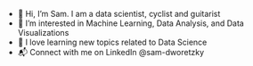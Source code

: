 - 👋 Hi, I’m Sam. I am a data scientist, cyclist and guitarist
- 👀 I’m interested in Machine Learning, Data Analysis, and Data Visualizations
- 💞️ I love learning new topics related to Data Science
- 📬 Connect with me on LinkedIn @sam-dworetzky
<!---
samdwo300/samdwo300 is a ✨ special ✨ repository because its `README.md` (this file) appears on your GitHub profile.
You can click the Preview link to take a look at your changes.
--->
